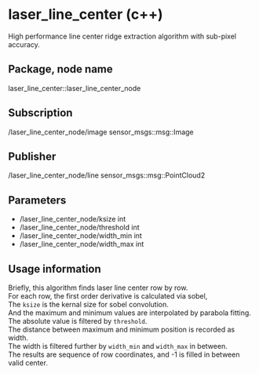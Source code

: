 # laser_line_center (c++)

High performance line center ridge extraction algorithm with sub-pixel accuracy.

## Package, node name

laser_line_center::laser_line_center_node

## Subscription

/laser_line_center_node/image sensor_msgs::msg::Image

## Publisher

/laser_line_center_node/line sensor_msgs::msg::PointCloud2

## Parameters

- /laser_line_center_node/ksize int
- /laser_line_center_node/threshold int
- /laser_line_center_node/width_min int
- /laser_line_center_node/width_max int

## Usage information

Briefly, this algorithm finds laser line center row by row.  
For each row, the first order derivative is calculated via sobel,  
The `ksize` is the kernal size for sobel convolution.  
And the maximum and minimum values are interpolated by parabola fitting.  
The absolute value is filtered by `threshold`.  
The distance between maximum and minimum position is recorded as width.  
The width is filtered further by `width_min` and `width_max` in between.  
The results are sequence of row coordinates, and -1 is filled in between valid center.

